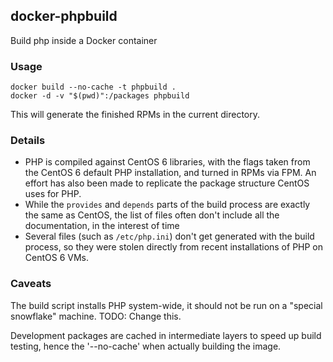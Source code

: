 ## docker-phpbuild
Build php inside a Docker container

### Usage

```
docker build --no-cache -t phpbuild .
docker -d -v "$(pwd)":/packages phpbuild
```

This will generate the finished RPMs in the current directory.

### Details

* PHP is compiled against CentOS 6 libraries, with the flags taken from the CentOS 6 default PHP installation, and turned in RPMs via FPM. An effort has also been made to replicate the package structure CentOS uses for PHP.
* While the `provides` and `depends` parts of the build process are exactly the same as CentOS, the list of files often don't include all the documentation, in the interest of time
* Several files (such as `/etc/php.ini`) don't get generated with the build process, so they were stolen directly from recent installations of PHP on CentOS 6 VMs.

### Caveats

The build script installs PHP system-wide, it should not be run on a "special snowflake" machine.
TODO: Change this.

Development packages are cached in intermediate layers to speed up build testing, hence the '--no-cache' when actually building the image.